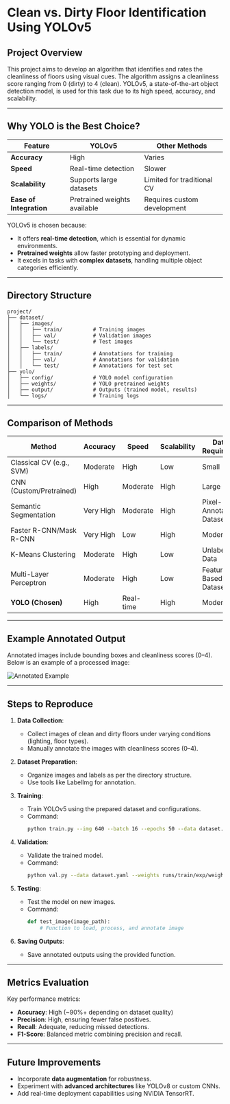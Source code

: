 # Clean vs. Dirty Floor Identification Using YOLOv5

## Project Overview
This project aims to develop an algorithm that identifies and rates the cleanliness of floors using visual cues. The algorithm assigns a cleanliness score ranging from 0 (dirty) to 4 (clean). YOLOv5, a state-of-the-art object detection model, is used for this task due to its high speed, accuracy, and scalability.

---

## Why YOLO is the Best Choice?
| Feature                          | YOLOv5                          | Other Methods                   |
|-----------------------------------|----------------------------------|----------------------------------|
| **Accuracy**                      | High                            | Varies                          |
| **Speed**                         | Real-time detection             | Slower                          |
| **Scalability**                   | Supports large datasets         | Limited for traditional CV      |
| **Ease of Integration**           | Pretrained weights available    | Requires custom development     |

YOLOv5 is chosen because:
- It offers **real-time detection**, which is essential for dynamic environments.
- **Pretrained weights** allow faster prototyping and deployment.
- It excels in tasks with **complex datasets**, handling multiple object categories efficiently.

---

## Directory Structure
```plaintext
project/
├── dataset/
│   ├── images/
│   │   ├── train/          # Training images
│   │   ├── val/            # Validation images
│   │   └── test/           # Test images
│   ├── labels/
│   │   ├── train/          # Annotations for training
│   │   ├── val/            # Annotations for validation
│   │   └── test/           # Annotations for test set
├── yolo/
│   ├── config/             # YOLO model configuration
│   ├── weights/            # YOLO pretrained weights
│   ├── output/             # Outputs (trained model, results)
│   └── logs/               # Training logs
```

---

## Comparison of Methods

| **Method**                | **Accuracy** | **Speed**  | **Scalability** | **Dataset Requirements**         |
|---------------------------|--------------|------------|-----------------|-----------------------------------|
| Classical CV (e.g., SVM)  | Moderate     | High       | Low             | Small                             |
| CNN (Custom/Pretrained)   | High         | Moderate   | High            | Large                             |
| Semantic Segmentation     | Very High    | Moderate   | High            | Pixel-Annotated Dataset           |
| Faster R-CNN/Mask R-CNN   | Very High    | Low        | High            | Moderate                          |
| K-Means Clustering        | Moderate     | High       | Low             | Unlabeled Data                    |
| Multi-Layer Perceptron    | Moderate     | High       | Low             | Feature-Based Dataset             |
| **YOLO (Chosen)**         | High         | Real-time  | High            | Moderate                          |

---

## Example Annotated Output
Annotated images include bounding boxes and cleanliness scores (0–4). Below is an example of a processed image:

![Annotated Example](project/yolo/output/example_annotated_image.jpg)

---

## Steps to Reproduce
1. **Data Collection**:
   - Collect images of clean and dirty floors under varying conditions (lighting, floor types).
   - Manually annotate the images with cleanliness scores (0–4).

2. **Dataset Preparation**:
   - Organize images and labels as per the directory structure.
   - Use tools like LabelImg for annotation.

3. **Training**:
   - Train YOLOv5 using the prepared dataset and configurations.
   - Command:
     ```bash
     python train.py --img 640 --batch 16 --epochs 50 --data dataset.yaml --weights yolov5s.pt
     ```

4. **Validation**:
   - Validate the trained model.
   - Command:
     ```bash
     python val.py --data dataset.yaml --weights runs/train/exp/weights/best.pt
     ```

5. **Testing**:
   - Test the model on new images.
   - Command:
     ```python
     def test_image(image_path):
         # Function to load, process, and annotate image
     ```

6. **Saving Outputs**:
   - Save annotated outputs using the provided function.

---

## Metrics Evaluation
Key performance metrics:
- **Accuracy**: High (~90%+ depending on dataset quality)
- **Precision**: High, ensuring fewer false positives.
- **Recall**: Adequate, reducing missed detections.
- **F1-Score**: Balanced metric combining precision and recall.

---

## Future Improvements
- Incorporate **data augmentation** for robustness.
- Experiment with **advanced architectures** like YOLOv8 or custom CNNs.
- Add real-time deployment capabilities using NVIDIA TensorRT.

